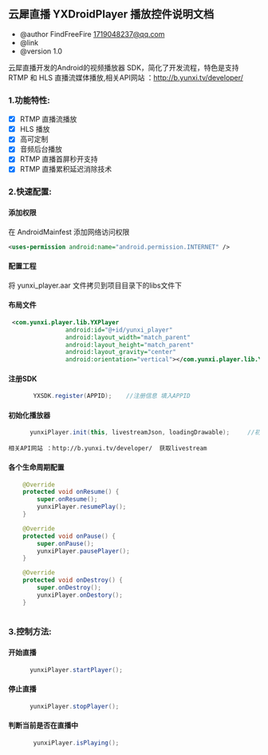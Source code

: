 ## 云犀直播 YXDroidPlayer 播放控件说明文档
-  @author  FindFreeFire <1719048237@qq.com> 
-  @link 
-  @version 1.0 

云犀直播开发的Android的视频播放器 SDK，简化了开发流程，特色是支持 RTMP 和 HLS 直播流媒体播放,相关API网站 ：http://b.yunxi.tv/developer/

### 1.功能特性:
- [x] RTMP 直播流播放
- [x] HLS 播放
- [x] 高可定制
- [x] 音频后台播放
- [x] RTMP 直播首屏秒开支持
- [x] RTMP 直播累积延迟消除技术

### 2.快速配置:

#### 添加权限
在 AndroidMainfest 添加网络访问权限
```xml
<uses-permission android:name="android.permission.INTERNET" />
```

#### 配置工程
将 yunxi_player.aar 文件拷贝到项目目录下的libs文件下

#### 布局文件
```xml
 <com.yunxi.player.lib.YXPlayer
                android:id="@+id/yunxi_player"
                android:layout_width="match_parent"
                android:layout_height="match_parent"
                android:layout_gravity="center"
                android:orientation="vertical"></com.yunxi.player.lib.YXPlayer>
```
#### 注册SDK
 
```java
       YXSDK.register(APPID);    //注册信息 填入APPID
```
    
#### 初始化播放器
   
```java
      yunxiPlayer.init(this, livestreamJson, loadingDrawable);     //初始化视频播放器
```
    相关API网站 ：http://b.yunxi.tv/developer/  获取livestream
#### 各个生命周期配置 
```java
    @Override
    protected void onResume() {
        super.onResume();
        yunxiPlayer.resumePlay();
    }

    @Override
    protected void onPause() {
        super.onPause();
        yunxiPlayer.pausePlayer();
    }

    @Override
    protected void onDestroy() {
        super.onDestroy();
        yunxiPlayer.onDestory();
    } 
    
```
### 3.控制方法:
#### 开始直播
   
```java
      yunxiPlayer.startPlayer();
```  
#### 停止直播
   
```java
      yunxiPlayer.stopPlayer();
```  

#### 判断当前是否在直播中
   
```java
       yunxiPlayer.isPlaying();
```  
  
